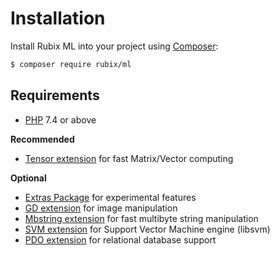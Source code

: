 # Installation
Install Rubix ML into your project using [Composer](https://getcomposer.org/):

```sh
$ composer require rubix/ml
```

## Requirements
- [PHP](https://php.net/manual/en/install.php) 7.4 or above

**Recommended**

- [Tensor extension](https://github.com/RubixML/Tensor) for fast Matrix/Vector computing

**Optional**

- [Extras Package](https://github.com/RubixML/Extras) for experimental features
- [GD extension](https://php.net/manual/en/book.image.php) for image manipulation
- [Mbstring extension](https://www.php.net/manual/en/book.mbstring.php) for fast multibyte string manipulation
- [SVM extension](https://php.net/manual/en/book.svm.php) for Support Vector Machine engine (libsvm)
- [PDO extension](https://www.php.net/manual/en/book.pdo.php) for relational database support
